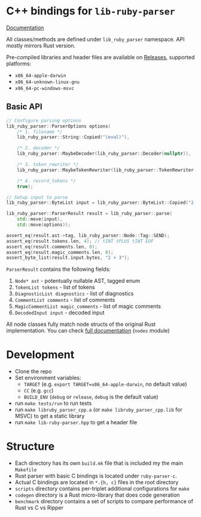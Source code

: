 # C++ bindings for `lib-ruby-parser`

[Documentation](https://lib-ruby-parser.github.io/cpp-bindings/)

All classes/methods are defined under `lib_ruby_parser` namespace. API mostly mirrors Rust version.

Pre-compiled libraries and header files are available on [Releases](https://github.com/lib-ruby-parser/cpp-bindings/releases), supported platforms:

+ `x86_64-apple-darwin`
+ `x86_64-unknown-linux-gnu`
+ `x86_64-pc-windows-msvc`

## Basic API

```cpp
// Configure parsing options
lib_ruby_parser::ParserOptions options(
    /* 1. filename */
    lib_ruby_parser::String::Copied("(eval)"),

    /* 2. decoder */
    lib_ruby_parser::MaybeDecoder(lib_ruby_parser::Decoder(nullptr)),

    /* 3. token_rewriter */
    lib_ruby_parser::MaybeTokenRewriter(lib_ruby_parser::TokenRewriter(nullptr)),

    /* 4. record_tokens */
    true);

// Setup input to parse
lib_ruby_parser::ByteList input = lib_ruby_parser::ByteList::Copied("2 + 3", 5);

lib_ruby_parser::ParserResult result = lib_ruby_parser::parse(
    std::move(input),
    std::move(options));

assert_eq(result.ast->tag, lib_ruby_parser::Node::Tag::SEND);
assert_eq(result.tokens.len, 4); // tINT tPLUS tINT EOF
assert_eq(result.comments.len, 0);
assert_eq(result.magic_comments.len, 0);
assert_byte_list(result.input.bytes, "2 + 3");
```

`ParserResult` contains the following fields:

1. `Node* ast` - potentually nullable AST, tagged enum
2. `TokenList tokens` - list of tokens
3. `DiagnosticList diagnostics` - list of diagnostics
4. `CommentList comments` - list of comments
5. `MagicCommentList magic_comments` - list of magic comments
6. `DecodedInput input` - decoded input

All node classes fully match node structs of the original Rust implementation. You can check [full documentation](https://docs.rs/lib-ruby-parser) (`nodes` module)

# Development

+ Clone the repo
+ Set environment variables:
    + `TARGET` (e.g. `export TARGET=x86_64-apple-darwin`, no default value)
    + `CC` (e.g. `gcc`)
    + `BUILD_ENV` (`debug` or `release`, `debug` is the default value)
+ run `make tests/run` to run tests
+ run `make libruby_parser_cpp.a` (or `make libruby_parser_cpp.lib` for MSVC) to get a static library
+ run `make lib-ruby-parser.hpp` to get a header file

# Structure

+ Each directory has its own `build.mk` file that is included my the main `Makefile`
+ Rust parser with basic C bindings is located under `ruby-parser-c`.
+ Actual C bindings are located in `*.{h, c}` files in the root directory
+ `scripts` directory contains per-triplet additional configurations for `make`
+ `codegen` directory is a Rust micro-library that does code generation
+ `benchmark` directory contains a set of scripts to compare performance of Rust vs C vs Ripper
